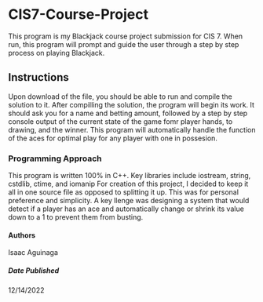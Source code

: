 # CIS7-Course-Project
This program is my Blackjack course project submission for CIS 7.
When run, this program will prompt and guide the user through a step by step process on playing Blackjack.

## Instructions
Upon download of the file, you should be able to run and compile the solution to it.
After compilling the solution, the program will begin its work.
It should ask you for a name and betting amount, followed by a step by step console output of the current state of the game fomr player hands, to drawing, and the winner.
This program will automatically handle the function of the aces for optimal play for any player with one in possesion.

### Programming Approach
This program is written 100% in C++.
Key libraries include iostream, string, cstdlib, ctime, and iomanip
For creation of this project, I decided to keep it all in one source file as opposed to splitting it up. This was for personal preference and simplicity.
A key llenge was designing a system that would detect if a player has an ace and automatically change or shrink its value down to a 1 to prevent them from busting.

#### Authors
Isaac Aguinaga

##### Date Published
12/14/2022

